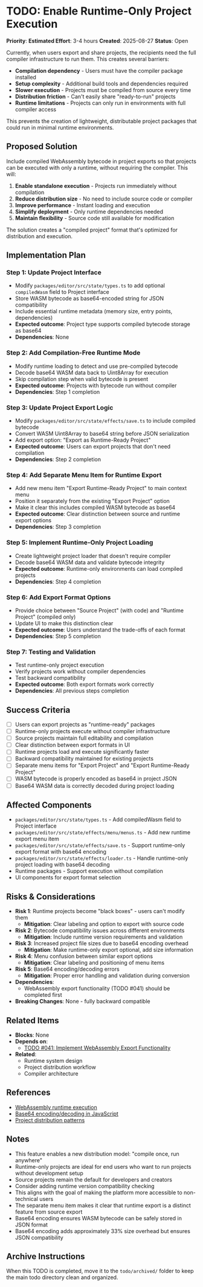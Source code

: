 # TODO: Enable Runtime-Only Project Execution

**Priority**:
**Estimated Effort**: 3-4 hours
**Created**: 2025-08-27
**Status**: Open

Currently, when users export and share projects, the recipients need the full compiler infrastructure to run them. This creates several barriers:

- **Compilation dependency** - Users must have the compiler package installed
- **Setup complexity** - Additional build tools and dependencies required
- **Slower execution** - Projects must be compiled from source every time
- **Distribution friction** - Can't easily share "ready-to-run" projects
- **Runtime limitations** - Projects can only run in environments with full compiler access

This prevents the creation of lightweight, distributable project packages that could run in minimal runtime environments.

## Proposed Solution

Include compiled WebAssembly bytecode in project exports so that projects can be executed with only a runtime, without requiring the compiler. This will:

1. **Enable standalone execution** - Projects run immediately without compilation
2. **Reduce distribution size** - No need to include source code or compiler
3. **Improve performance** - Instant loading and execution
4. **Simplify deployment** - Only runtime dependencies needed
5. **Maintain flexibility** - Source code still available for modification

The solution creates a "compiled project" format that's optimized for distribution and execution.

## Implementation Plan

### Step 1: Update Project Interface
- Modify `packages/editor/src/state/types.ts` to add optional `compiledWasm` field to Project interface
- Store WASM bytecode as base64-encoded string for JSON compatibility
- Include essential runtime metadata (memory size, entry points, dependencies)
- **Expected outcome**: Project type supports compiled bytecode storage as base64
- **Dependencies**: None

### Step 2: Add Compilation-Free Runtime Mode
- Modify runtime loading to detect and use pre-compiled bytecode
- Decode base64 WASM data back to Uint8Array for execution
- Skip compilation step when valid bytecode is present
- **Expected outcome**: Projects with bytecode run without compiler
- **Dependencies**: Step 1 completion

### Step 3: Update Project Export Logic
- Modify `packages/editor/src/state/effects/save.ts` to include compiled bytecode
- Convert WASM Uint8Array to base64 string before JSON serialization
- Add export option: "Export as Runtime-Ready Project"
- **Expected outcome**: Users can export projects that don't need compilation
- **Dependencies**: Step 2 completion

### Step 4: Add Separate Menu Item for Runtime Export
- Add new menu item "Export Runtime-Ready Project" to main context menu
- Position it separately from the existing "Export Project" option
- Make it clear this includes compiled WASM bytecode as base64
- **Expected outcome**: Clear distinction between source and runtime export options
- **Dependencies**: Step 3 completion

### Step 5: Implement Runtime-Only Project Loading
- Create lightweight project loader that doesn't require compiler
- Decode base64 WASM data and validate bytecode integrity
- **Expected outcome**: Runtime-only environments can load compiled projects
- **Dependencies**: Step 4 completion

### Step 6: Add Export Format Options
- Provide choice between "Source Project" (with code) and "Runtime Project" (compiled only)
- Update UI to make this distinction clear
- **Expected outcome**: Users understand the trade-offs of each format
- **Dependencies**: Step 5 completion

### Step 7: Testing and Validation
- Test runtime-only project execution
- Verify projects work without compiler dependencies
- Test backward compatibility
- **Expected outcome**: Both export formats work correctly
- **Dependencies**: All previous steps completion

## Success Criteria

- [ ] Users can export projects as "runtime-ready" packages
- [ ] Runtime-only projects execute without compiler infrastructure
- [ ] Source projects maintain full editability and compilation
- [ ] Clear distinction between export formats in UI
- [ ] Runtime projects load and execute significantly faster
- [ ] Backward compatibility maintained for existing projects
- [ ] Separate menu items for "Export Project" and "Export Runtime-Ready Project"
- [ ] WASM bytecode is properly encoded as base64 in project JSON
- [ ] Base64 WASM data is correctly decoded during project loading

## Affected Components

- `packages/editor/src/state/types.ts` - Add compiledWasm field to Project interface
- `packages/editor/src/state/effects/menu/menus.ts` - Add new runtime export menu item
- `packages/editor/src/state/effects/save.ts` - Support runtime-only export format with base64 encoding
- `packages/editor/src/state/effects/loader.ts` - Handle runtime-only project loading with base64 decoding
- Runtime packages - Support execution without compilation
- UI components for export format selection

## Risks & Considerations

- **Risk 1**: Runtime projects become "black boxes" - users can't modify them
  - **Mitigation**: Clear labeling and option to export with source code
- **Risk 2**: Bytecode compatibility issues across different environments
  - **Mitigation**: Include runtime version requirements and validation
- **Risk 3**: Increased project file sizes due to base64 encoding overhead
  - **Mitigation**: Make runtime-only export optional, add size information
- **Risk 4**: Menu confusion between similar export options
  - **Mitigation**: Clear labeling and positioning of menu items
- **Risk 5**: Base64 encoding/decoding errors
  - **Mitigation**: Proper error handling and validation during conversion
- **Dependencies**: 
  - WebAssembly export functionality (TODO #041) should be completed first
- **Breaking Changes**: None - fully backward compatible

## Related Items

- **Blocks**: None
- **Depends on**: 
  - [TODO #041: Implement WebAssembly Export Functionality](./041-implement-wasm-export-functionality.md)
- **Related**: 
  - Runtime system design
  - Project distribution workflow
  - Compiler architecture

## References

- [WebAssembly runtime execution](https://webassembly.github.io/spec/js-api/)
- [Base64 encoding/decoding in JavaScript](https://developer.mozilla.org/en-US/docs/Web/API/btoa)
- [Project distribution patterns](docs/instructions.md)

## Notes

- This feature enables a new distribution model: "compile once, run anywhere"
- Runtime-only projects are ideal for end users who want to run projects without development setup
- Source projects remain the default for developers and creators
- Consider adding runtime version compatibility checking
- This aligns with the goal of making the platform more accessible to non-technical users
- The separate menu item makes it clear that runtime export is a distinct feature from source export
- Base64 encoding ensures WASM bytecode can be safely stored in JSON format
- Base64 encoding adds approximately 33% size overhead but ensures JSON compatibility

## Archive Instructions

When this TODO is completed, move it to the `todo/archived/` folder to keep the main todo directory clean and organized. 
